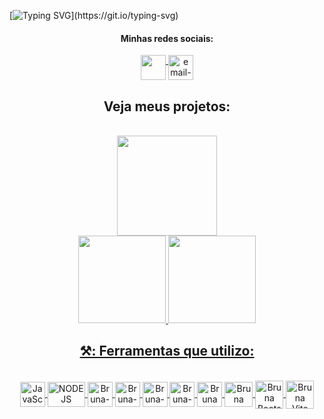 
[![Typing SVG](https://readme-typing-svg.herokuapp.com/?color=fff&size=35&center=true&vCenter=true&width=1000&lines=Chega+Mais!+Seja+Bem-vindo.:%29;+Sou+Bruna+Lima!+Tenho+22+anos.)](https://git.io/typing-svg)

<div dsplay="inline-block" align="center">
 <h4>Minhas redes sociais:</h4>
 <a href="https://www.linkedin.com/in/bruna-lima-328b2323b/" target="_blank">
    <img width="40px" src="https://www.iconpacks.net/icons/2/free-linkedin-logo-icon-2430-thumb.png" align="top" target="_blank">
 </a> 
 <a href="bruna.lima@edu.unirio.br">
    <img width="40px" src="https://cdn-icons-png.flaticon.com/512/5968/5968534.png" alt="email-gmail" align="top"/>
 </a>

<div align='center'>
  <h2>
    <a
    target="_blank"
    style="text-decoration: none"
    href="https://github.com/brwnalima?tab=repositories"
    color='white'
    >Veja meus projetos:</a>
  </h2>
</div>

<br>

   <img height="160em" src="https://github-readme-stats-eight-theta.vercel.app/api?username=brwnalima&show_icons=true&theme=chartreuse-dark&include_all_commits=true&count_private=true"/>
</div>

<div style="display: inline_block" align = "center">
  <a href="https://github.com/brwnalima">

  <img height="140em" src="https://github-readme-stats.vercel.app/api/top-langs/?username=brwnalima&layout=compact&langs_count=168&theme=chartreuse-dark"/>       
 <a href="https://git.io/streak-stats">
 
   <img height="140em" src="https://github-readme-streak-stats.herokuapp.com/?user=brwnalima&theme=chartreuse-dark"/> 
 </div>

</div>
 
<div align='center'>

## ⚒️: Ferramentas que utilizo:

</div>


 <div style="display: inline_block" align = "center"><br>

  <img align="center" alt="JavaScript" height="40" width="40" src="https://cdn.jsdelivr.net/gh/devicons/devicon/icons/javascript/javascript-original.svg" />
  <img align="center" alt="NODE JS" height="40" width="60" src="https://upload.wikimedia.org/wikipedia/commons/thumb/d/d9/Node.js_logo.svg/2560px-Node.js_logo.svg.png"/>
  <img align="center" alt="Bruna-Git" height="40" width="40" src="https://git-scm.com/images/logos/downloads/Git-Icon-1788C.png" />
  <img align="center" alt="Bruna-HTML" height="40" width="40" src="https://cdn.jsdelivr.net/gh/devicons/devicon/icons/html5/html5-original.svg" />
  <img align="center" alt="Bruna-CSS" height="40" width="40" src="https://cdn.jsdelivr.net/gh/devicons/devicon/icons/css3/css3-original.svg"/>
  <img align="center" alt="Bruna-GitHub" height="40" width="40" src="https://cdn-icons-png.flaticon.com/512/25/25231.png" />
  <img align="center" alt="Bruna VsCode " height="40" width="40" src="https://cdn.icon-icons.com/icons2/2107/PNG/512/file_type_vscode_icon_130084.png" />
  <img align="center" alt="Bruna React " height="40" width="45" src="https://upload.wikimedia.org/wikipedia/commons/thumb/a/a7/React-icon.svg/2300px-React-icon.svg.png" />
  <img align="center" alt="Bruna Bootstrap" height="45" width="45" src="https://obscureproblemsandgotchas.com/wp-content/uploads/2018/06/bootstrap-stack-e1530246058846.png" />
  <img align="center" alt="Bruna Vite" height="45" width="45" src="https://cdn.worldvectorlogo.com/logos/vitejs.svg" />
            
</div>


